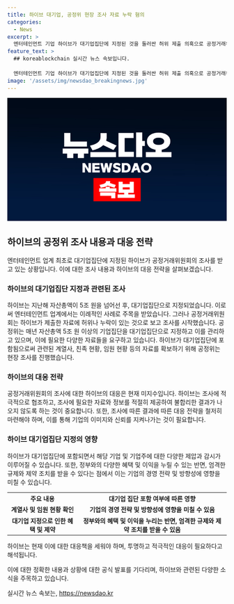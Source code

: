 ```yaml
---
title: 하이브 대기업, 공정위 현장 조사 자료 누락 혐의
categories:
  - News
excerpt: >
  엔터테인먼트 기업 하이브가 대기업집단에 지정된 것을 둘러싼 허위 제출 의혹으로 공정거래위원회가 조사에 착수하고 있다. 하이브는 5조 2500억 원의 자산을 소유하며, 대기업집단으로 지정됐을 때 방시혁 의장이 동일인으로 지정되었다. 공정위는 계열사, 친족 및 임원 등의 자료를 요구했는데, 하이브가 제출한 자료에 허위나 누락이 있다는 의심이 제기되었다. 함께, 공정위는 법 위반이 확인된다면 엄정 대응할 것이라고 밝혔다.
feature_text: >
  ## koreablockchain 실시간 뉴스 속보입니다.

  엔터테인먼트 기업 하이브가 대기업집단에 지정된 것을 둘러싼 허위 제출 의혹으로 공정거래위원회가 조사에 착수하고 있다. 하이브는 5조 2500억 원의 자산을 소유하며, 대기업집단으로 지정됐을 때 방시혁 의장이 동일인으로 지정되었다. 공정위는 계열사, 친족 및 임원 등의 자료를 요구했는데, 하이브가 제출한 자료에 허위나 누락이 있다는 의심이 제기되었다. 함께, 공정위는 법 위반이 확인된다면 엄정 대응할 것이라고 밝혔다.
image: '/assets/img/newsdao_breakingnews.jpg'
---
```


<p><img src="/assets/img/newsdao_breakingnews.jpg" alt="koreablockchain 속보" /></p>

<h2 data-ke-size="size26">하이브의 공정위 조사 내용과 대응 전략</h2>

<p data-ke-size="size16">엔터테인먼트 업계 최초로 대기업집단에 지정된 하이브가 공정거래위원회의 조사를 받고 있는 상황입니다. 이에 대한 조사 내용과 하이브의 대응 전략을 살펴보겠습니다.</p>

<h3>하이브의 대기업집단 지정과 관련된 조사</h3>

<p data-ke-size="size16">하이브는 지난해 자산총액이 5조 원을 넘어선 후, 대기업집단으로 지정되었습니다. 이로써 엔터테인먼트 업계에서는 이례적인 사례로 주목을 받았습니다. 그러나 공정거래위원회는 하이브가 제출한 자료에 허위나 누락이 있는 것으로 보고 조사를 시작했습니다. 공정위는 매년 자산총액 5조 원 이상의 기업집단을 대기업집단으로 지정하고 이를 관리하고 있으며, 이에 필요한 다양한 자료들을 요구하고 있습니다. 하이브가 대기업집단에 포함됨으로써 관련된 계열사, 친족 현황, 임원 현황 등의 자료를 확보하기 위해 공정위는 현장 조사를 진행했습니다.</p>

<h3>하이브의 대응 전략</h3>

<p data-ke-size="size16">공정거래위원회의 조사에 대한 하이브의 대응은 현재 미지수입니다. 하이브는 조사에 적극적으로 협조하고, 조사에 필요한 자료와 정보를 적절히 제공하여 불합리한 결과가 나오지 않도록 하는 것이 중요합니다. 또한, 조사에 따른 결과에 따른 대응 전략을 철저히 마련해야 하며, 이를 통해 기업의 이미지와 신뢰를 지켜나가는 것이 필요합니다.</p>

<h3>하이브 대기업집단 지정의 영향</h3>

<p data-ke-size="size16">하이브가 대기업집단에 포함되면서 해당 기업 및 기업주에 대한 다양한 제압과 감시가 이루어질 수 있습니다. 또한, 정부와의 다양한 혜택 및 이익을 누릴 수 있는 반면, 엄격한 규제와 제약 조치를 받을 수 있다는 점에서 이는 기업의 경영 전략 및 방향성에 영향을 미칠 수 있습니다.</p>

<table>
    <tr>
        <th>주요 내용</th>
        <th>대기업 집단 포함 여부에 따른 영향</th>
    </tr>
    <tr>
        <td style="text-align: center; height: 17px;"><b>계열사 및 임원 현황 확인</b></td>
        <td style="text-align: center; height: 17px;"><b>기업의 경영 전략 및 방향성에 영향을 미칠 수 있음</b></td>
    </tr>
    <tr>
        <td style="text-align: center; height: 17px;"><b>대기업 지정으로 인한 혜택 및 제약</b></td>
        <td style="text-align: center; height: 17px;"><b>정부와의 혜택 및 이익을 누리는 반면, 엄격한 규제와 제약 조치를 받을 수 있음</b></td>
    </tr>
</table>

<p data-ke-size="size16">하이브는 현재 이에 대한 대응책을 세워야 하며, 투명하고 적극적인 대응이 필요하다고 해석됩니다.</p>

<p data-ke-size="size16">이에 대한 정확한 내용과 상황에 대한 공식 발표를 기다리며, 하이브와 관련된 다양한 소식을 주목하고 있습니다.</p>
실시간 뉴스 속보는, <a href="https://newsdao.kr" rel="dofollow">https://newsdao.kr</a>


